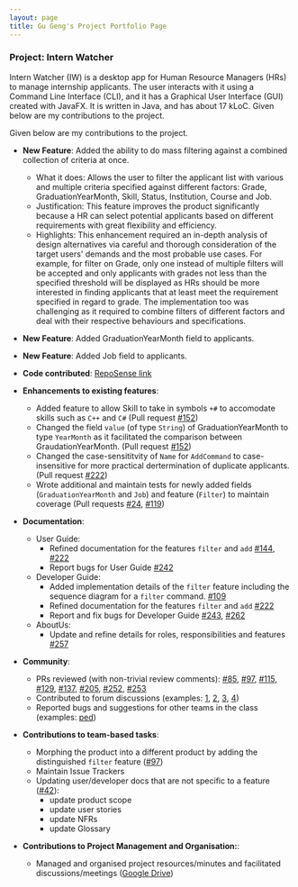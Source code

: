 ```yaml
---
layout: page
title: Gu Geng's Project Portfolio Page
---
```


### Project: Intern Watcher

Intern Watcher (IW) is a desktop app for Human Resource Managers (HRs) to manage internship applicants. The user interacts with it using a Command Line Interface (CLI), and it has a Graphical User Interface (GUI) created with JavaFX. It is written in Java, and has about 17 kLoC. Given below are my contributions to the project.

Given below are my contributions to the project.

* **New Feature**: Added the ability to do mass filtering against a combined collection of criteria at once.
    * What it does: Allows the user to filter the applicant list with various and multiple criteria specified against different factors: Grade, GraduationYearMonth, Skill, Status, Institution, Course and Job.
    * Justification: This feature improves the product significantly because a HR can select potential applicants based on different requirements with great flexibility and efficiency.
    * Highlights: This enhancement required an in-depth analysis of design alternatives via careful and thorough consideration of the target users' demands and the most probable use cases. For example, for filter on Grade, only one instead of multiple filters will be accepted and only applicants with grades not less than the specified threshold will be displayed as HRs should be more interested in finding applicants that at least meet the requirement specified in regard to grade. The implementation too was challenging as it required to combine filters of different factors and deal with their respective behaviours and specifications.


* **New Feature**: Added GraduationYearMonth field to applicants.

* **New Feature**: Added Job field to applicants.

* **Code contributed**: [RepoSense link](https://nus-cs2103-ay2122s1.github.io/tp-dashboard/?search=jackgugz&sort=groupTitle&sortWithin=title&timeframe=commit&mergegroup=&groupSelect=groupByRepos&breakdown=true&checkedFileTypes=docs~functional-code~test-code~other&since=2021-09-17)

* **Enhancements to existing features**:
    * Added feature to allow Skill to take in symbols `+#` to accomodate skills such as `C++` and `C#` (Pull request [\#152](https://github.com/AY2122S1-CS2103T-F12-2/tp/pull/152))
    * Changed the field `value` (of type `String`) of GraduationYearMonth to type `YearMonth` as it facilitated the comparison between GraudationYearMonth. (Pull request [\#152](https://github.com/AY2122S1-CS2103T-F12-2/tp/pull/152))
    * Changed the case-sensititvity of `Name` for `AddCommand` to case-insensitive for more practical dertermination of duplicate applicants. (Pull request [\#222](https://github.com/AY2122S1-CS2103T-F12-2/tp/pull/222))
    * Wrote additional and maintain tests for newly added fields (`GraduationYearMonth` and `Job`) and feature (`Filter`) to maintain coverage (Pull requests [\#24](https://github.com/AY2122S1-CS2103T-F12-2/tp/pull/24), [\#119](https://github.com/AY2122S1-CS2103T-F12-2/tp/pull/119))

* **Documentation**:
    * User Guide:
        * Refined documentation for the features `filter` and `add` [\#144](https://github.com/AY2122S1-CS2103T-F12-2/tp/pull/144), [\#222](https://github.com/AY2122S1-CS2103T-F12-2/tp/pull/222)
        * Report bugs for User Guide [\#242](https://github.com/AY2122S1-CS2103T-F12-2/tp/issues/242)
    * Developer Guide:
        * Added implementation details of the `filter` feature including the sequence diagram for a `filter` command. [\#109](https://github.com/AY2122S1-CS2103T-F12-2/tp/pull/109)
        * Refined documentation for the features `filter` and `add` [\#222](https://github.com/AY2122S1-CS2103T-F12-2/tp/pull/222)
        * Report and fix bugs for Developer Guide [\#243](https://github.com/AY2122S1-CS2103T-F12-2/tp/issues/243), [\#262](https://github.com/AY2122S1-CS2103T-F12-2/tp/pull/262)
    * AboutUs:
      * Update and refine details for roles, responsibilities and features [\#257](https://github.com/AY2122S1-CS2103T-F12-2/tp/pull/257)

* **Community**:
    * PRs reviewed (with non-trivial review comments): [\#85](https://github.com/AY2122S1-CS2103T-F12-2/tp/pull/85), [\#97](https://github.com/AY2122S1-CS2103T-F12-2/tp/pull/97), [\#115](https://github.com/AY2122S1-CS2103T-F12-2/tp/pull/115), [\#129](https://github.com/AY2122S1-CS2103T-F12-2/tp/pull/129), [\#137](https://github.com/AY2122S1-CS2103T-F12-2/tp/pull/137), [\#205](https://github.com/AY2122S1-CS2103T-F12-2/tp/pull/205), [\#252](https://github.com/AY2122S1-CS2103T-F12-2/tp/pull/252), [\#253](https://github.com/AY2122S1-CS2103T-F12-2/tp/pull/253)
    * Contributed to forum discussions (examples: [1](https://github.com/nus-cs2103-AY2122S1/forum/issues/54), [2](https://github.com/nus-cs2103-AY2122S1/forum/issues/308), [3](https://github.com/nus-cs2103-AY2122S1/forum/issues/310), [4](https://github.com/nus-cs2103-AY2122S1/forum/issues/141#issuecomment-960573021))
    * Reported bugs and suggestions for other teams in the class (examples: [ped](https://github.com/jackgugz/ped/issues))

* **Contributions to team-based tasks**:
    * Morphing the product into a different product by adding the distinguished `filter` feature ([\#97](https://github.com/AY2122S1-CS2103T-F12-2/tp/pull/97))
    * Maintain Issue Trackers
    * Updating user/developer docs that are not specific to a feature ([\#42](https://github.com/AY2122S1-CS2103T-F12-2/tp/pull/42)):
      * update product scope
      * update user stories
      * update NFRs
      * update Glossary

* **Contributions to Project Management and Organisation:**:
  *  Managed and organised project resources/minutes and facilitated discussions/meetings ([Google Drive](https://drive.google.com/drive/u/0/folders/1jFDuJ2T-VEtskOZSgQ4Ce28nM-mkgGDa))
